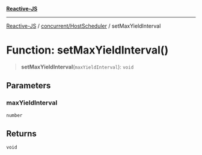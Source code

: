 [**Reactive-JS**](../../../README.md)

***

[Reactive-JS](../../../README.md) / [concurrent/HostScheduler](../README.md) / setMaxYieldInterval

# Function: setMaxYieldInterval()

> **setMaxYieldInterval**(`maxYieldInterval`): `void`

## Parameters

### maxYieldInterval

`number`

## Returns

`void`
